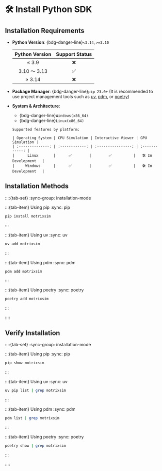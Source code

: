 # 🛠️ Install Python SDK

## Installation Requirements

-   **Python Version**: {bdg-danger-line}`<3.14,>=3.10`

    | Python Version | Support Status |
    | :------------: | :------------: |
    |     ≤ 3.9      |      ❌        |
    |  3.10 ～ 3.13  |      ✅        |
    |     ≥ 3.14     |      ❌        |

-   **Package Manager**: {bdg-danger-line}`pip 23.0+`
    (It is recommended to use project management tools such as [uv](https://docs.astral.sh/uv/), [pdm](https://pdm-project.org/en/latest/), or [poetry](https://python-poetry.org/))

-   **System & Architecture**:

    -   {bdg-danger-line}`Windows(x86_64)`
    -   {bdg-danger-line}`Linux(x86_64)`

    ```{note}
    Supported features by platform:

    | Operating System | CPU Simulation | Interactive Viewer | GPU Simulation |
    | :--------------: | :------------: | :----------------: | :------------: |
    |      Linux       |      ✅        |        ✅          |   🛠️ In Development   |
    |     Windows      |      ✅        |        ✅          |   🛠️ In Development   |
    ```

## Installation Methods

::::{tab-set}
:sync-group: installation-mode

:::{tab-item} Using pip
:sync: pip

```bash
pip install motrixsim
```

:::

:::{tab-item} Using uv
:sync: uv

```bash
uv add motrixsim
```

:::

:::{tab-item} Using pdm
:sync: pdm

```bash
pdm add motrixsim
```

:::

:::{tab-item} Using poetry
:sync: poetry

```bash
poetry add motrixsim
```

:::

::::

## Verify Installation

::::{tab-set}
:sync-group: installation-mode

:::{tab-item} Using pip
:sync: pip

```bash
pip show motrixsim
```

:::

:::{tab-item} Using uv
:sync: uv

```bash
uv pip list | grep motrixsim
```

:::

:::{tab-item} Using pdm
:sync: pdm

```bash
pdm list | grep motrixsim
```

:::

:::{tab-item} Using poetry
:sync: poetry

```bash
poetry show | grep motrixsim
```

:::

::::
